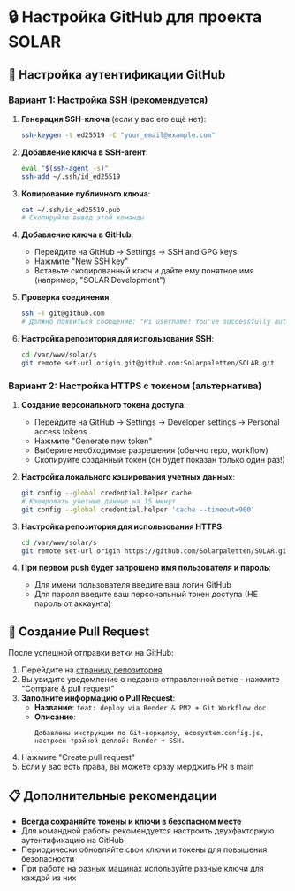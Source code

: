 # 🔒 Настройка GitHub для проекта SOLAR

## 🔑 Настройка аутентификации GitHub

### Вариант 1: Настройка SSH (рекомендуется)

1. **Генерация SSH-ключа** (если у вас его ещё нет):
   ```bash
   ssh-keygen -t ed25519 -C "your_email@example.com"
   ```

2. **Добавление ключа в SSH-агент**:
   ```bash
   eval "$(ssh-agent -s)"
   ssh-add ~/.ssh/id_ed25519
   ```

3. **Копирование публичного ключа**:
   ```bash
   cat ~/.ssh/id_ed25519.pub
   # Скопируйте вывод этой команды
   ```

4. **Добавление ключа в GitHub**:
   - Перейдите на GitHub → Settings → SSH and GPG keys
   - Нажмите "New SSH key"
   - Вставьте скопированный ключ и дайте ему понятное имя (например, "SOLAR Development")

5. **Проверка соединения**:
   ```bash
   ssh -T git@github.com
   # Должно появиться сообщение: "Hi username! You've successfully authenticated..."
   ```

6. **Настройка репозитория для использования SSH**:
   ```bash
   cd /var/www/solar/s
   git remote set-url origin git@github.com:Solarpaletten/SOLAR.git
   ```

### Вариант 2: Настройка HTTPS с токеном (альтернатива)

1. **Создание персонального токена доступа**:
   - Перейдите на GitHub → Settings → Developer settings → Personal access tokens
   - Нажмите "Generate new token"
   - Выберите необходимые разрешения (обычно repo, workflow)
   - Скопируйте созданный токен (он будет показан только один раз!)

2. **Настройка локального кэширования учетных данных**:
   ```bash
   git config --global credential.helper cache
   # Кэшировать учетные данные на 15 минут
   git config --global credential.helper 'cache --timeout=900'
   ```

3. **Настройка репозитория для использования HTTPS**:
   ```bash
   cd /var/www/solar/s
   git remote set-url origin https://github.com/Solarpaletten/SOLAR.git
   ```

4. **При первом push будет запрошено имя пользователя и пароль**:
   - Для имени пользователя введите ваш логин GitHub
   - Для пароля введите ваш персональный токен доступа (НЕ пароль от аккаунта)

## 🚀 Создание Pull Request

После успешной отправки ветки на GitHub:

1. Перейдите на [страницу репозитория](https://github.com/Solarpaletten/SOLAR)
2. Вы увидите уведомление о недавно отправленной ветке - нажмите "Compare & pull request"
3. **Заполните информацию о Pull Request**:
   - **Название**: `feat: deploy via Render & PM2 + Git Workflow doc`
   - **Описание**: 
     ```
     Добавлены инструкции по Git-воркфлоу, ecosystem.config.js, настроен тройной деплой: Render + SSH.
     ```
4. Нажмите "Create pull request"
5. Если у вас есть права, вы можете сразу мерджить PR в main

## 📋 Дополнительные рекомендации

- **Всегда сохраняйте токены и ключи в безопасном месте**
- Для командной работы рекомендуется настроить двухфакторную аутентификацию на GitHub
- Периодически обновляйте свои ключи и токены для повышения безопасности
- При работе на разных машинах используйте разные ключи для каждой из них